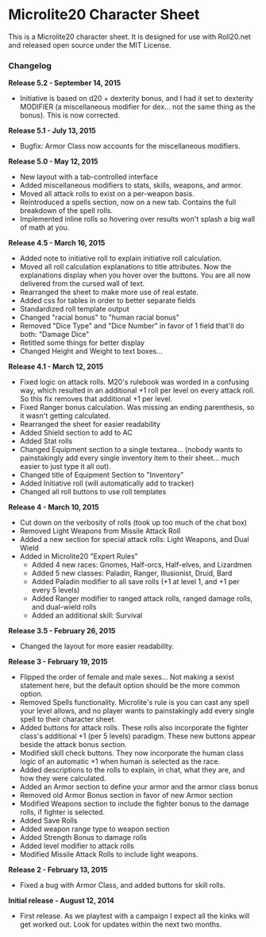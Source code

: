 # Microlite20 Character Sheet

This is a Microlite20 character sheet.  It is designed for
use with Roll20.net and released open source under the MIT License.

### Changelog ###

**Release 5.2 - September 14, 2015**
- Initiative is based on d20 + dexterity bonus, and I had it set to dexterity MODIFIER (a miscellaneous modifier for dex... not the same thing as the bonus).  This is now corrected.

**Release 5.1 - July 13, 2015**
- Bugfix: Armor Class now accounts for the miscellaneous modifiers.

**Release 5.0 - May 12, 2015**
- New layout with a tab-controlled interface
- Added miscellaneous modifiers to stats, skills, weapons, and armor.
- Moved all attack rolls to exist on a per-weapon basis.  
- Reintroduced a spells section, now on a new tab.  Contains the full breakdown of the spell rolls.
- Implemented inline rolls so hovering over results won't splash a big wall of math at you.

**Release 4.5 - March 16, 2015**
- Added note to initiative roll to explain initiative roll calculation.
- Moved all roll calculation explanations to title attributes.  Now the explanations display when you hover over the buttons.  You are all now delivered from the cursed wall of text.
- Rearranged the sheet to make more use of real estate.  
- Added css for tables in order to better separate fields
- Standardized roll template output
- Changed "racial bonus" to "human racial bonus"
- Removed "Dice Type" and "Dice Number" in favor of 1 field that'll do both: "Damage Dice"
- Retitled some things for better display
- Changed Height and Weight to text boxes... 

**Release 4.1 - March 12, 2015**
- Fixed logic on attack rolls.  M20's rulebook was worded in a confusing way, which resulted in an additional +1 roll per level on every attack roll.  So this fix removes that additional +1 per level.
- Fixed Ranger bonus calculation.  Was missing an ending parenthesis, so it wasn't getting calculated.
- Rearranged the sheet for easier readability
- Added Shield section to add to AC
- Added Stat rolls
- Changed Equipment section to a single textarea... (nobody wants to painstakingly add every single inventory item to their sheet... much easier to just type it all out).
- Changed title of Equipment Section to "Inventory"
- Added Initiative roll (will automatically add to tracker)
- Changed all roll buttons to use roll templates

**Release 4 - March 10, 2015**
- Cut down on the verbosity of rolls (took up too much of the chat box)
- Removed Light Weapons from Missile Attack Roll
- Added a new section for special attack rolls: Light Weapons, and Dual Wield
- Added in Microlite20 "Expert Rules"
  - Added 4 new races: Gnomes, Half-orcs, Half-elves, and Lizardmen
  - Added 5 new classes: Paladin, Ranger, Illusionist, Druid, Bard
  - Added Paladin modifier to all save rolls (+1 at level 1, and +1 per every 5 levels)
  - Added Ranger modifier to ranged attack rolls, ranged damage rolls, and dual-wield rolls
  - Added an additional skill: Survival


**Release 3.5 - February 26, 2015**
- Changed the layout for more easier readability.

**Release 3 - February 19, 2015**

- Flipped the order of female and male sexes... Not making a sexist
statement here, but the default option should be the more common option.
- Removed Spells functionality.  Microlite's rule is you can cast any
spell your level allows, and no player wants to painstakingly add every
single spell to their character sheet.  
- Added buttons for attack rolls.  These rolls also incorporate the
fighter class's additional +1 (per 5 levels) paradigm.  These new
buttons appear beside the attack bonus section.
- Modified skill check buttons.  They now incorporate the human class
logic of an automatic +1 when human is selected as the race.
- Added descriptions to the rolls to explain, in chat, what they are, and
how they were calculated.
- Added an Armor section to define your armor and the armor class bonus
- Removed old Armor Bonus section in favor of new Armor section
- Modified Weapons section to include the fighter bonus to the damage
rolls, if fighter is selected.
- Added Save Rolls
- Added weapon range type to weapon section
- Added Strength Bonus to damage rolls
- Added level modifier to attack rolls
- Modified Missile Attack Rolls to include light weapons.


**Release 2 - February 13, 2015**
- Fixed a bug with Armor Class, and added buttons for skill rolls.

**Initial release - August 12, 2014**
- First release.  As we playtest with a campaign I expect all the kinks will get
worked out. Look for updates within the next two months.